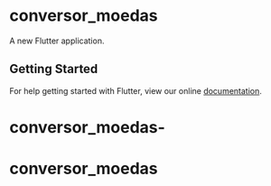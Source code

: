 # conversor_moedas

A new Flutter application.

## Getting Started

For help getting started with Flutter, view our online
[documentation](https://flutter.io/).
# conversor_moedas-
# conversor_moedas
